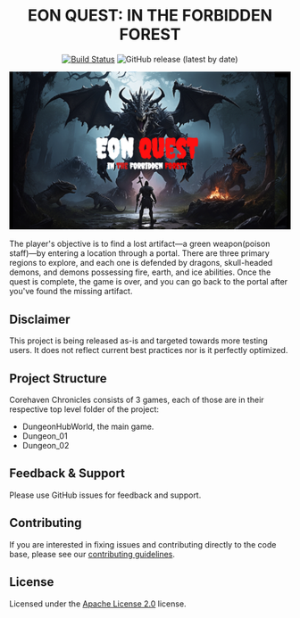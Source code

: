 <div align="center">

# EON QUEST: IN THE FORBIDDEN FOREST

[![Build Status](https://github.com/Core-Team-META/Corehaven/workflows/CI/badge.svg)](https://github.com/Core-Team-META/Corehaven/actions/workflows/ci.yml?query=workflow%3ACI%29)
![GitHub release (latest by date)](https://img.shields.io/github/v/release/Core-Team-META/Corehaven?style=plastic)

[![](poster.png)](https://www.coregames.com/games/fbc99e/mayadweepam)

</div>

The player's objective is to find a lost artifact—a green weapon(poison staff)—by entering a location through a portal. There are three primary regions to explore, and each one is defended by dragons, skull-headed demons, and demons possessing fire, earth, and ice abilities. Once the quest is complete, the game is over, and you can go back to the portal after you've found the missing artifact.

## Disclaimer

This project is being released as-is and targeted towards more testing users. It does not reflect current best practices nor is it perfectly optimized.

## Project Structure

Corehaven Chronicles consists of 3 games, each of those are in their respective top level folder of the project:

- DungeonHubWorld, the main game.
- Dungeon_01
- Dungeon_02

## Feedback & Support

Please use GitHub issues for feedback and support.

## Contributing

If you are interested in fixing issues and contributing directly to the code base, please see our [contributing guidelines](CONTRIBUTING.md).

## License

Licensed under the [Apache License 2.0](LICENSE) license.
